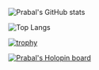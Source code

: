 
![Prabal's GitHub stats](https://github-readme-stats.vercel.app/api?username=alienx5499&show=reviews,discussions_started,discussions_answered,prs_merged,prs_merged_percentage_icons=true&theme=radical)

![Top Langs](https://github-readme-stats.vercel.app/api/top-langs/?username=alienx5499&layout=compact)

[![trophy](https://github-profile-trophy.vercel.app/?username=alienx5499&theme=onedark)](https://github.com/ryo-ma/github-profile-trophy)

[![Prabal's Holopin board](https://holopin.me/alienx5499)](https://holopin.io/@alienx5499)
<!---
alienx5499/alienx5499 is a ✨ special ✨ repository because its `README.md` (this file) appears on your GitHub profile.
You can click the Preview link to take a look at your changes.
--->
